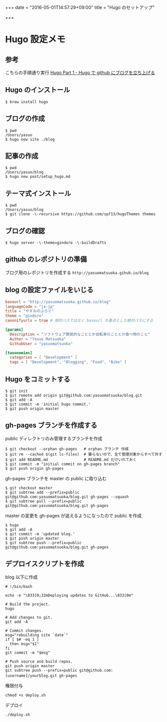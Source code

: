 +++
date = "2016-05-01T14:57:29+09:00"
title = "Hugo のセットアップ"

+++

# Hugo 設定メモ

## 参考
こちらの手順通り実行
[Hugo Part 1 - Hugo で github にブログを立ち上げる](http://blog.syati.info/post/create_hugo/)

## Hugo のインストール
```
$ brew install hugo
```

## ブログの作成
```
$ pwd
/Users/yasuo
$ hugo new site ./blog
```

## 記事の作成
```
$ pwd
/Users/yasuo/blog
$ hugo new post/setup_hugo.md
```

## テーマ式インストール
```
$ pwd
/Users/yasuo/blog
$ git clone -\-recursive https://github.com/spf13/hugoThemes themes
```

## ブログの確認
```
$ hugo server -\-theme=gindoro -\-buildDrafts
```

## github のレポジトリの準備
ブログ用のレポジトリを作成する
```http://yasuomatsuoka.gihub.io/blog```

## blog の設定ファイルをいじる
```config.toml
baseurl = "http://yasuomatsuoka.github.io/blog"
languageCode = "ja-jp"
title = "やすおのぶろぐ"
theme = "gindoro"
canonifyurls = true # 相対パスではなく baseurl を基点とした絶対パスにする

[params]
  Description = "ソフトウェア開発的なこととか自転車のこととか食べ物のこと"
  Author = "Yasuo Matsuoka"
  GithubUser = "yasuomatsuoka"

[taxonomies]
  categories = [ "Development" ]
  tags = [ "Development", "Blogging", "Food", "Bike" ]
```

## Hugo をコミットする
```
$ git init
$ git remote add origin git@github.com:yasuomatsuoka/blog.git
$ git add -A
$ git commit -m 'initial hugo commit.'
$ git push origin master
```

## gh-pages ブランチを作成する
public ディレクトリのみ管理するブランチを作成
```
$ git checkout --orphan gh-pages   # orphan ブランチ 作成
$ git rm --cached $(git ls-files)  # 要らないので、全て管理対象からすべて外す
$ git add README.md                # README.md だけいれておく
$ git commit -m "initial commit on gh-pages branch"
$ git push origin gh-pages
```
gh-pages ブランチを master の public に取り込む
```
$ git checkout master
$ git subtree add --prefix=public git@github.com:yasuomatsuoka/blog.git gh-pages --squash
$ git subtree pull --prefix=public git@github.com:yasuomatsuoka/blog.git gh-pages
```

master の変更を gh-pages が追えるようになったので public を作成
```
$ hugo
$ git add -A
$ git commit -m 'updated blog.'
$ git push origin master
$ git subtree push --prefix=public git@github.com:yasuomatsuoka/blog.git gh-pages
```

## デプロイスクリプトを作成
blog 以下に作成
```
# !/bin/bash

echo -e "\033[0;32mDeploying updates to GitHub...\033[0m"

# Build the project.
hugo

# Add changes to git.
git add -A

# Commit changes.
msg="rebuilding site `date`"
if [ $# -eq 1 ]
  then msg="$1"
fi
git commit -m "$msg"

# Push source and build repos.
git push origin master
git subtree push --prefix=public git@github.com:[username]/yourblog.git gh-pages　
```

権限付与
```
chmod +x deploy.sh
```

デプロイ
```
./deploy.sh
```

